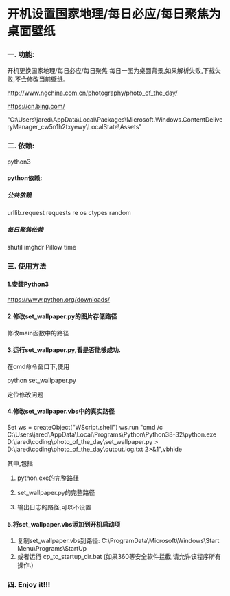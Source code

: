 # 开机设置国家地理/每日必应/每日聚焦为桌面壁纸



### 一. 功能:

开机更换国家地理/每日必应/每日聚焦 每日一图为桌面背景,如果解析失败,下载失败,不会修改当前壁纸.

http://www.ngchina.com.cn/photography/photo_of_the_day/

https://cn.bing.com/

"C:\\Users\\jared\\AppData\\Local\\Packages\\Microsoft.Windows.ContentDeliveryManager_cw5n1h2txyewy\\LocalState\\Assets"


### 二. 依赖:
python3

#### python依赖:
##### 公共依赖
urllib.request
requests
re
os
ctypes
random

##### 每日聚焦依赖
shutil
imghdr
Pillow
time




### 三. 使用方法

#### 1.安装Python3

https://www.python.org/downloads/



#### 2.修改set_wallpaper.py的图片存储路径

修改main函数中的路径




#### 3.运行set_wallpaper.py,看是否能够成功.

在cmd命令窗口下,使用

python set_wallpaper.py

定位修改问题




#### 4.修改set_wallpaper.vbs中的真实路径

Set ws = createObject("WScript.shell")
ws.run "cmd /c C:\Users\jared\AppData\Local\Programs\Python\Python38-32\python.exe  D:\jared\coding\photo_of_the_day\set_wallpaper.py > D:\jared\coding\photo_of_the_day\output.log.txt 2>&1",vbhide



其中,包括
1) python.exe的完整路径

2) set_wallpaper.py的完整路径

3) 输出日志的路径,可以不设置



#### 5.将set_wallpaper.vbs添加到开机启动项
1) 复制set_wallpaper.vbs到路径:
	C:\ProgramData\Microsoft\Windows\Start Menu\Programs\StartUp
2) 或者运行 cp_to_startup_dir.bat (如果360等安全软件拦截,请允许该程序所有操作.)




###                                                       四. Enjoy it!!!



